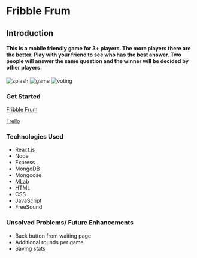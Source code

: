 # Fribble Frum
## Introduction 
#### This is a mobile friendly game for 3+ players. The more players there are the better. Play with your friend to see who has the best answer. Two people will answer the same question and the winner will be decided by other players. 

![splash](https://i.imgur.com/ClUDsZ7.png)
![game](https://i.imgur.com/VDUyVSw.png)
![voting](https://i.imgur.com/DoyBXeN.png)

### Get Started
[Fribble Frum](https://fribble-frum.herokuapp.com/)

[Trello](https://trello.com/b/UeURMQQS/fribble-frum)

### Technologies Used
* React.js
* Node 
* Express
* MongoDB
* Mongoose
* MLab
* HTML
* CSS
* JavaScript
* FreeSound

### Unsolved Problems/ Future Enhancements
* Back button from waiting page
* Additional rounds per game
* Saving stats
